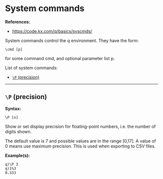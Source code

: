 # System commands


**References:**
- https://code.kx.com/q/basics/syscmds/


System commands control the q environment. They have the form:

~~~~
\cmd [p]
~~~~


for some command cmd, and optional parameter list p.


List of system commands:
- [`\P` (precision)](#precision)


--------------------------------------------------------------------


## `\P` (precision)<a name="precision"></a>



**Syntax:**
~~~~
\P [n]
~~~~



Show or set display precision for floating-point numbers, i.e. the number of digits shown.

The default value is 7 and possible values are in the range [0,17]. A value of 0 means use maximum
precision. This is used when exporting to CSV files.


**Example(s):**

~~~~
q)\P 3
q)1%3
0.333
~~~~
